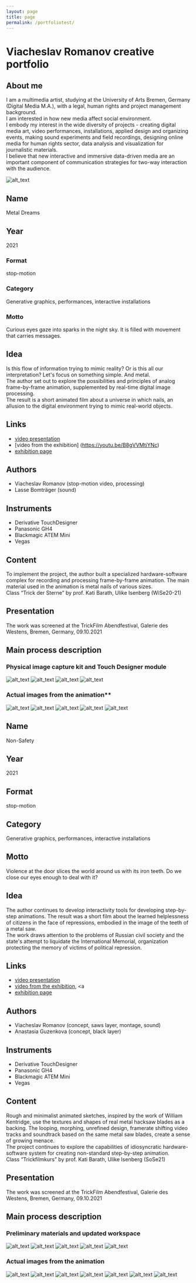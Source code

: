 ```yaml
---
layout: page
title: page
permalink: /portfoliotest/
---
```


# Viacheslav Romanov creative portfolio

## About me         
I am a multimedia artist, studying at the University of Arts Bremen, Germany (Digital Media M.A.), with a legal, human rights and project management background.  
I am interested in how new media affect social environment.  
I embody my interest in the wide diversity of projects - creating digital media art, video performances, installations, applied design and organizing events, making sound experiments and field recordings, designing online media 
for human rights sector, data analysis and visualization for journalistic materials.  
I believe that new interactive and immersive data-driven media are an important component of communication strategies for two-way interaction with the audience. 


![alt_text](images/image1.png "image_tooltip")
## Name
Metal Dreams

## Year
2021

### Format
stop-motion

### Category
Generative graphics, performances, interactive installations

### Motto
Curious eyes gaze into sparks in the night sky. It is filled with movement that carries messages. 

## Idea
Is this flow of information trying to mimic reality? Or is this all our interpretation? Let's focus on something simple. And metal.  
The author set out to explore the possibilities and principles of analog frame-by-frame animation, supplemented by real-time digital image processing.  
The result is a short animated film about a universe in which nails, an allusion to the digital environment trying to mimic real-world objects.

## Links
- [video presentation](https://www.youtube.com/watch?v=hoF9YWCXGP8)
- [video from the exhibition] (https://youtu.be/B8gVVMtiYNc)
- [exhibition page](https://www.gadewe.de/archiv-1/)

## Authors
- Viacheslav Romanov (stop-motion video, processing)
- Lasse Bomträger (sound) 

## Instruments
- Derivative TouchDesigner
- Panasonic GH4
- Blackmagic ATEM Mini
- Vegas

## Content
To implement the project, the author built a specialized hardware-software complex for recording and processing frame-by-frame animation. The main material used in the animation is metal nails of various sizes.  
Class “Trick der Sterne” by prof. Kati Barath, Ulike Isenberg (WiSe20-21)

## Presentation
The work was screened at the TrickFilm Abendfestival, Galerie des Westens, Bremen, Germany, 09.10.2021

## Main process description
### Physical image capture kit and Touch Designer module
![alt_text](images/image2.jpg "image_tooltip")
![alt_text](images/image3.png "image_tooltip")
![alt_text](images/image4.jpg "image_tooltip")
![alt_text](images/image5.jpg "image_tooltip")

### Actual images from the animation**
![alt_text](images/image6.png "image_tooltip")
![alt_text](images/image7.png "image_tooltip")
![alt_text](images/image8.png "image_tooltip")
![alt_text](images/image9.png "image_tooltip")
![alt_text](images/image10.png "image_tooltip")

## Name
Non-Safety

## Year
2021

## Format
stop-motion

## Category
Generative graphics, performances, interactive installations

## Motto
Violence at the door slices the world around us with its iron teeth. Do we close our eyes enough to deal with it?

## Idea
The author continues to develop interactivity tools for developing step-by-step animations. The result was a short film about the learned helplessness of citizens in the face of repressions, embodied in the image of the teeth of a metal saw.  
The work draws attention to the problems of Russian civil society and the state's attempt to liquidate the International Memorial, organization protecting the memory of victims of political repression.

## Links

- [video presentation](https://youtu.be/dtdSBjwnP1Q)
- [video from the exhibition](https://youtu.be/1qbdijwvhPE)</a>, <a 
- [exhibition page](https://www.gadewe.de/archiv-1/)
   
## Authors
- Viacheslav Romanov (concept, saws layer, montage, sound)
- Anastasia Guzenkova (concept, black layer) 

## Instruments
- Derivative TouchDesigner 
- Panasonic GH4 
- Blackmagic ATEM Mini
- Vegas

## Content
Rough and minimalist animated sketches, inspired by the work of William Kentridge, use the textures and shapes of real metal hacksaw blades as a backing. The looping, morphing, unrefined design, framerate shifting video tracks and soundtrack based on the same metal saw blades, create a sense of growing menace.  
The project continues to explore the capabilities of idiosyncratic hardware-software system for creating non-standard step-by-step animation.  
Class “Trickfilmkurs” by prof. Kati Barath, Ulike Isenberg (SoSe21)

## Presentation
The work was screened at the TrickFilm Abendfestival, Galerie des Westens, Bremen, Germany, 09.10.2021

## Main process description
### Preliminary materials and updated workspace
![alt_text](images/image11.png "image_tooltip")
![alt_text](images/image12.png "image_tooltip")
![alt_text](images/image13.jpg "image_tooltip")
![alt_text](images/image14.jpg "image_tooltip")
![alt_text](images/image15.jpg "image_tooltip")

### Actual images from the animation
![alt_text](images/image16.png "image_tooltip")
![alt_text](images/image17.png "image_tooltip")
![alt_text](images/image18.png "image_tooltip")
![alt_text](images/image19.png "image_tooltip")
![alt_text](images/image20.png "image_tooltip")
![alt_text](images/image21.png "image_tooltip")
![alt_text](images/image22.png "image_tooltip")